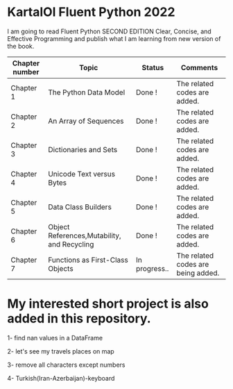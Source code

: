 # KartalOl Fluent Python 2022
I am going to read  Fluent Python SECOND EDITION Clear, Concise, and Effective Programming and publish what I am learning from new version of the book.

|Chapter number| Topic | Status |Comments|
|--------------|-------|--------|--------|
|Chapter 1| The Python Data Model|Done ! |The related codes are added.|
|Chapter 2| An Array of Sequences| Done ! |The related codes are added.|
|Chapter 3| Dictionaries and Sets | Done ! |The related codes are added.|
|Chapter 4| Unicode Text versus Bytes | Done ! |The related codes are added.|
|Chapter 5| Data Class Builders | Done ! |The related codes are added.|
|Chapter 6| Object References,Mutability, and Recycling | Done ! |The related codes are added.|
|Chapter 7| Functions as First-Class Objects| In progress.. | The related codes are being added.|

# My interested short project is also added in this repository.

1- find nan values in a DataFrame

2- let's see my travels places on map

3- remove all characters except numbers

4- Turkish(Iran-Azerbaijan)-keyboard

